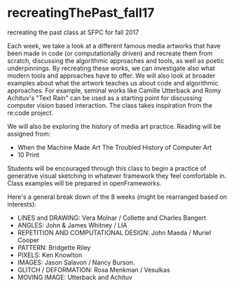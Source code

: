 # recreatingThePast_fall17

recreating the past class at SFPC for fall 2017

Each week, we take a look at a different famous media artworks that have been made in code (or computationally driven) and recreate them from scratch, discussing the algorithmic approaches and tools, as well as poetic underpinnings. By recreating these works, we can investigate also what modern tools and approaches have to offer. We will also look at broader examples about what the artwork teaches us about code and algorithmic approaches. For example, seminal works like Camille Utterback and Romy Achituv's "Text Rain" can be used as a starting point for discussing computer vision based interaction. The class takes inspiration from the re:code project.

We will also be exploring the history of media art practice. Reading will be assigned from:

- When the Machine Made Art The Troubled History of Computer Art
- 10 Print

Students will be encouraged through this class to begin a practice of generative visual sketching in whatever framework they feel comfortable in. Class examples will be prepared in openFrameworks.

Here's a general break down of the 8 weeks (might be rearranged based on interests):

- LINES and DRAWING: Vera Molnar / Collette and Charles Bangert
- ANGLES: John & James Whitney / LIA
- REPETITION AND COMPUTATIONAL DESIGN: John Maeda / Muriel Cooper
- PATTERN:  Bridgette Riley
- PIXELS: Ken Knowlton
- IMAGES: Jason Salavon / Nancy Burson. 
- GLITCH / DEFORMATION: Rosa Menkman / Vesulkas
- MOVING IMAGE: Utterback and Achituv
